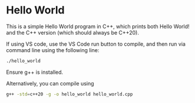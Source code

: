 # Hello World

This is a simple Hello World program in C++, which prints both Hello World! and the C++ version (which should always be C++20).

If using VS code, use the VS Code run button to compile, and then run via command line using the following line:

```sh
./hello_world
```

Ensure g++ is installed.

Alternatively, you can compile using
```sh
g++ -std=c++20 -g -o hello_world hello_world.cpp
```